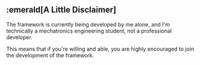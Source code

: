 
## :emerald[A Little Disclaimer]

The framework is currently being developed by me alone, and I'm technically
a mechatronics engineering student, not a professional developer.

This means that if you're willing and able, you are highly encouraged to 
join the development of the framework.
